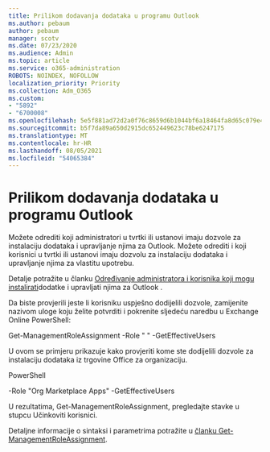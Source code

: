 ```yaml
---
title: Prilikom dodavanja dodataka u programu Outlook
ms.author: pebaum
author: pebaum
manager: scotv
ms.date: 07/23/2020
ms.audience: Admin
ms.topic: article
ms.service: o365-administration
ROBOTS: NOINDEX, NOFOLLOW
localization_priority: Priority
ms.collection: Adm_O365
ms.custom:
- "5892"
- "6700008"
ms.openlocfilehash: 5e5f881ad72d2a0f76c8659d6b1044bf6a18464fa8d65c079e44eb1a2afd4431
ms.sourcegitcommit: b5f7da89a650d2915dc652449623c78be6247175
ms.translationtype: MT
ms.contentlocale: hr-HR
ms.lasthandoff: 08/05/2021
ms.locfileid: "54065384"
---
```

# <a name="multiple-users-get-access-denied-error-while-adding-add-ins-in-outlook"></a>Prilikom dodavanja dodataka u programu Outlook

Možete odrediti koji administratori u tvrtki ili ustanovi imaju dozvole za instalaciju dodataka i upravljanje njima za Outlook. Možete odrediti i koji korisnici u tvrtki ili ustanovi imaju dozvolu za instalaciju dodataka i upravljanje njima za vlastitu upotrebu.

Detalje potražite u članku [Određivanje administratora i korisnika koji mogu instalirati](https://docs.microsoft.com/exchange/clients-and-mobile-in-exchange-online/add-ins-for-outlook/specify-who-can-install-and-manage-add-ins)dodatke i upravljati njima za Outlook .

Da biste provjerili jeste li korisniku uspješno dodijelili dozvole, zamijenite nazivom uloge koju želite potvrditi i pokrenite sljedeću <Role Name> naredbu u Exchange Online PowerShell:

Get-ManagementRoleAssignment -Role " <Role Name> " -GetEffectiveUsers

U ovom se primjeru prikazuje kako provjeriti kome ste dodijelili dozvole za instalaciju dodataka iz trgovine Office za organizaciju.

PowerShell

-Role "Org Marketplace Apps" -GetEffectiveUsers

U rezultatima, Get-ManagementRoleAssignment, pregledajte stavke u stupcu Učinkoviti korisnici.

Detaljne informacije o sintaksi i parametrima potražite u [članku Get-ManagementRoleAssignment](https://docs.microsoft.com/powershell/module/exchange/get-managementroleassignment).
 